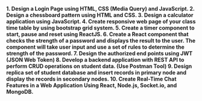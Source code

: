 **1. Design a Login Page using HTML, CSS (Media Query) and JavaScript.
2. Design a chessboard pattern using HTML and CSS.
3. Design a calculator application using JavaScript.
4. Create responsive web page of your class time table by using bootstrap grid system.
5. Create a timer component to start, pause and reset using ReactJS.
6. Create a React component that checks the strength of a password and displays the result to the user.
The component will take user input and use a set of rules to determine the strength of the password.
7. Design the authorized end points using JWT (JSON Web Token)
8. Develop a backend application with REST API to perform CRUD operations on student data.
(Use Postman Tool)
9. Design replica set of student database and insert records in primary node and display the records in
secondary nodes.
10. Create Real-Time Chat Features in a Web Application Using React, Node.js, Socket.io, and MongoDB.**
